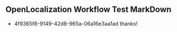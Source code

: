 ## OpenLocalization Workflow Test MarkDown
* 4f9365f8-9149-42d8-965a-06a16e3aa1ad thanks!

<!--HONumber=Aug16_HO3-->


